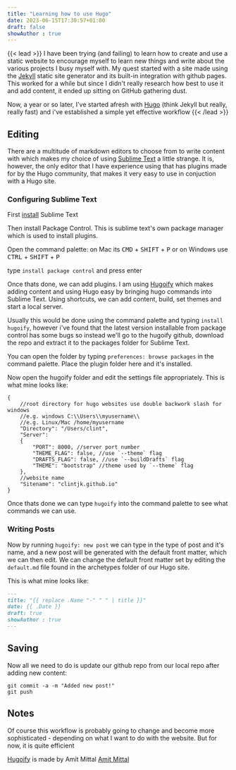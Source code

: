 ```yaml
---
title: "Learning how to use Hugo"
date: 2023-06-15T17:30:57+01:00
draft: false
showAuthor : true
---
```


{{< lead >}}
I have been trying (and failing) to learn how to create and use a static website to encourage myself to learn new things and write about the various projects I busy myself with. My quest started with a site made using the [Jekyll](https://jekyllrb.com/) static site generator and its built-in integration with github pages. This worked for a while but since I didn't really research how best to use it and add content, it ended up sitting on GitHub gathering dust.

Now, a year or so later, I've started afresh with [Hugo](https://gohugo.io/) (think Jekyll but really, really fast) and i've established a simple yet effective workflow
{{< /lead >}}

## Editing

There are a multitude of markdown editors to choose from to write content with which makes my choice of using [Sublime Text](https://www.sublimetext.com/) a little strange. It is, however, the only editor that I have experience using that has plugins made for by the Hugo community, that makes it very easy to use in conjuction with a Hugo site.

### Configuring Sublime Text

First [install](https://www.sublimetext.com/download) Sublime Text

Then install Package Control. This is sublime text's own package manager which is used to install plugins. 

Open the command palette: on Mac its <kbd>CMD</kbd> + <kbd>SHIFT</kbd> + <kbd>P</kbd> or on Windows use <kbd>CTRL</kbd> + <kbd>SHIFT</kbd> + <kbd>P</kbd> 

type `install package control` and press enter

Once thats done, we can add plugins. I am using [Hugoify](https://github.com/akmittal/Hugofy-sublime) which makes adding content and using Hugo easy by bringing hugo commands into Sublime Text. Using shortcuts, we can add content, build, set themes and start a local server.

Usually this would be done using the command palette and typing `install hugoify`, however i've found that the latest version installable from package control has some bugs so instead we'll go to the hugoify github, download the repo and extract it to the packages folder for Sublime Text. 

You can open the folder by typing `preferences: browse packages` in the command palette. Place the plugin folder here and it's installed.

Now open the hugoify folder and edit the settings file appropriately. This is what mine looks like:

```
{
	//root directory for hugo websites use double backwork slash for windows
	//e.g. windows C:\\Users\\myusername\\
	//e.g. Linux/Mac /home/myusername
	"Directory": "/Users/clint",
	"Server":
	{
		"PORT": 8000, //server port number
		"THEME_FLAG": false, //use `--theme` flag
		"DRAFTS_FLAG": false, //use `--buildDrafts` flag
		"THEME": "bootstrap" //theme used by `--theme` flag
	},
	//website name
	"Sitename": "clintjk.github.io"  
}
```

Once thats done we can type `hugoify` into the command palette to see what commands we can use.

### Writing Posts

Now by running `hugoify: new post` we can type in the type of post and it's name, and a new post will be generated with the default front matter, which we can then edit. We can change the default front matter set by editing the `default.md` file found in the archetypes folder of our Hugo site.

This is what mine looks like:

```md
---
title: "{{ replace .Name "-" " " | title }}"
date: {{ .Date }}
draft: true
showAuthor : true
---
```

## Saving

Now all we need to do is update our github repo from our local repo after adding new content:

```
git commit -a -m "Added new post!"
git push
```

## Notes

Of course this workflow is probably going to change and become more sophisticated - depending on what I want to do with the website. But for now, it is quite efficient

[Hugoify](https://github.com/akmittal/Hugofy-sublime) is made by Amit Mittal [Amit Mittal](https://github.com/akmittal)



